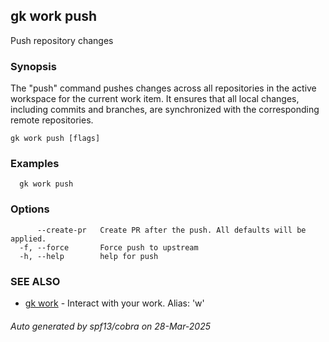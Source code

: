 ## gk work push

Push repository changes

### Synopsis


The "push" command pushes changes across all repositories in the active workspace for the current work item. 
It ensures that all local changes, including commits and branches, are synchronized with the corresponding remote repositories.


```
gk work push [flags]
```

### Examples

```
  gk work push
```

### Options

```
      --create-pr   Create PR after the push. All defaults will be applied.
  -f, --force       Force push to upstream
  -h, --help        help for push
```

### SEE ALSO

* [gk work](gk_work.md)	 - Interact with your work. Alias: 'w'

###### Auto generated by spf13/cobra on 28-Mar-2025
